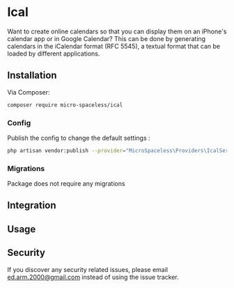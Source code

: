 # Ical

Want to create online calendars so that you can display them on an iPhone's calendar app or in Google Calendar? This can be done by generating calendars in the iCalendar format (RFC 5545), a textual format that can be loaded by different applications.

## Installation

Via Composer:

```bash
composer require micro-spaceless/ical
```

### Config
Publish the config to change the default settings :

```bash
php artisan vendor:publish --provider="MicroSpaceless\Providers\IcalServiceProvider" --tag=config
```

### Migrations

Package does not require any migrations


## Integration

## Usage

## Security

If you discover any security related issues, please email ed.arm.2000@gmail.com instead of using the issue tracker.
